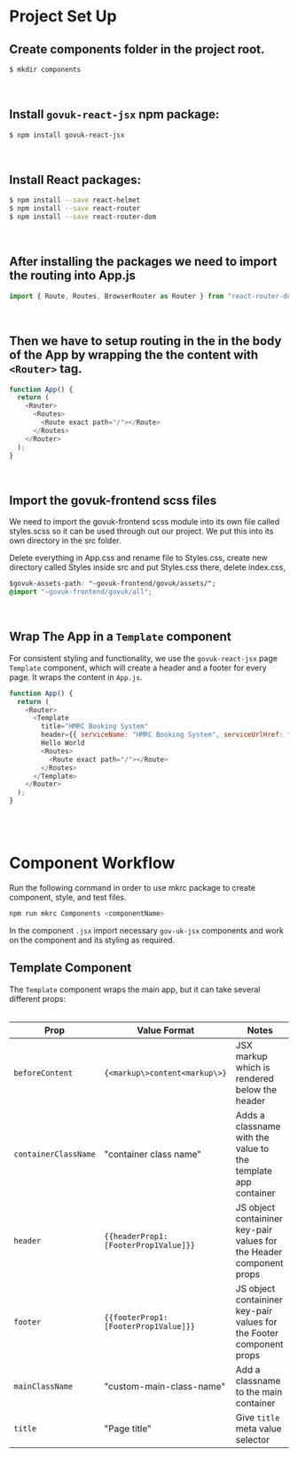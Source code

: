 # Project Set Up

## Create components folder in the project root.

```bash
$ mkdir components
```

<br>

## Install `govuk-react-jsx` npm package:

```bash
$ npm install govuk-react-jsx
```

<br>

## Install React packages:

```bash
$ npm install --save react-helmet
$ npm install --save react-router
$ npm install --save react-router-dom
```

<br>

## After installing the packages we need to import the routing into App.js

```javascript
import { Route, Routes, BrowserRouter as Router } from "react-router-dom";
```

<br>

## Then we have to setup routing in the in the body of the App by wrapping the the content with `<Router>` tag.

```javascript
function App() {
  return (
    <Router>
      <Routes>
        <Route exact path="/"></Route>
      </Routes>
    </Router>
  );
}
```

<br>

## Import the govuk-frontend scss files

We need to import the govuk-frontend scss module into its own file called styles.scss so it can be used through out our project. We put this into its own directory in the src folder.

Delete everything in App.css and rename file to Styles.css, create new directory called Styles inside src and put Styles.css there, delete index.css,

```css
$govuk-assets-path: "~govuk-frontend/govuk/assets/";
@import "~govuk-frontend/govuk/all";
```

<br>

## Wrap The App in a `Template` component

For consistent styling and functionality, we use the `govuk-react-jsx` page `Template` component, which will create a header and a footer for every page. It wraps the content in `App.js`.

```javascript
function App() {
  return (
    <Router>
      <Template
        title="HMRC Booking System"
        header={{ serviceName: "HMRC Booking System", serviceUrlHref: "/" }}>
        Hello World
        <Routes>
          <Route exact path="/"></Route>
        </Routes>
      </Template>
    </Router>
  );
}
```

<br>
<br>

# Component Workflow

Run the following command in order to use mkrc package to create component, style, and test files.

```bash
npm run mkrc Components <componentName>
```

In the component `.jsx` import necessary `gov-uk-jsx` components and work on the component and its styling as required.

## Template Component

The `Template` component wraps the main app, but it can take several different props:
<br>
<br>

| Prop                 | Value Format                          | Notes                                                                |
| -------------------- | ------------------------------------- | -------------------------------------------------------------------- |
| `beforeContent`      | `{<markup\>content<markup\>}`         | JSX markup which is rendered below the header                        |
| `containerClassName` | "container class name"                | Adds a classname with the value to the template app container        |
| `header`             | `{{headerProp1: [FooterProp1Value]}}` | JS object containiner key-pair values for the Header component props |
| `footer `            | `{{footerProp1: [FooterProp1Value]}}` | JS object containiner key-pair values for the Footer component props |
| `mainClassName`      | "custom-main-class-name"              | Add a classname to the main container                                |
| `title`              | "Page title"                          | Give `title` meta value selector                                     |

<br>
<br>

